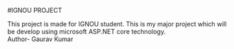#IGNOU PROJECT

This project is made for IGNOU student. This is my major project which will be develop using microsoft ASP.NET core technology.
<br>
Author- Gaurav Kumar
